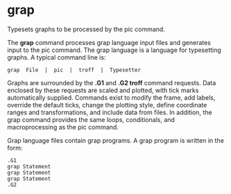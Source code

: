 # grap
Typesets graphs to be processed by the pic command. 

The **grap** command processes grap language input files and generates input to the pic command. The grap language is a language for typesetting graphs. A typical command line is:
```
grap  File  |  pic  |  troff  |  Typesetter
```
Graphs are surrounded by the **.G1** and **.G2 troff** command requests. Data enclosed by these requests are scaled and plotted, with tick marks automatically supplied. Commands exist to modify the frame, add labels, override the default ticks, change the plotting style, define coordinate ranges and transformations, and include data from files. In addition, the grap command provides the same loops, conditionals, and macroprocessing as the pic command.

Grap language files contain grap programs. A grap program is written in the form:
```
.G1
grap Statement
grap Statement
grap Statement
.G2
```